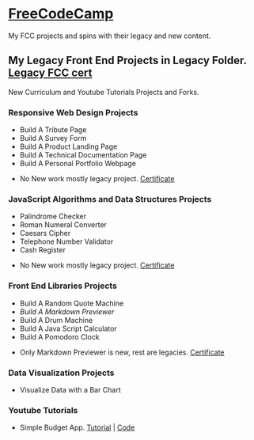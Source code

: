 # [FreeCodeCamp](https://www.freecodecamp.org)  
My FCC projects and spins with their legacy and new content.
  
My Legacy Front End Projects in Legacy Folder. [Legacy FCC cert](https://www.freecodecamp.org/certification/mashrafm/legacy-front-end)
---
New Curriculum and Youtube Tutorials Projects and Forks.  

### Responsive Web Design Projects
- Build A Tribute Page
- Build A Survey Form
- Build A Product Landing Page
- Build A Technical Documentation Page
- Build A Personal Portfolio Webpage
* No New work mostly legacy project. [Certificate](https://www.freecodecamp.org/certification/mashrafm/responsive-web-design)  

### JavaScript Algorithms and Data Structures Projects  
- Palindrome Checker
- Roman Numeral Converter
- Caesars Cipher
- Telephone Number Validator
- Cash Register
* No New work mostly legacy project. [Certificate](https://www.freecodecamp.org/certification/mashrafm/javascript-algorithms-and-data-structures)  

### Front End Libraries Projects
- Build A Random Quote Machine
- *Build A Markdown Previewer*
- Build A Drum Machine
- Build A Java Script Calculator
- Build A Pomodoro Clock
* Only Markdown Previewer is new, rest are legacies. [Certificate](https://www.freecodecamp.org/certification/mashrafm/front-end-libraries)

### Data Visualization Projects  
- Visualize Data with a Bar Chart


### Youtube Tutorials
- Simple Budget App. [Tutorial](https://www.youtube.com/watch?v=m_HJ3juuFvo) | [Code](https://github.com/MAshrafM/Free_Code_Camp/tree/master/YT_SimpleBudget)